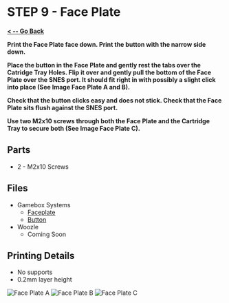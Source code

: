 # STEP 9 - Face Plate

**[< -- Go Back](../README.md)**

**Print the Face Plate face down. Print the button with the narrow side down.**

**Place the button in the Face Plate and gently rest the tabs over the Catridge Tray Holes. Flip it over and gently pull the bottom of the Face Plate over the SNES port. It should fit right in with possibly a slight click into place (See Image Face Plate A and B).**

**Check that the button clicks easy and does not stick. Check that the Face Plate sits flush against the SNES port.**

**Use two M2x10 screws through both the Face Plate and the Cartridge Tray to secure both (See Image Face Plate C).**

## Parts

* 2 - M2x10 Screws

## Files

* Gamebox Systems
	* [Faceplate](../Models%20-%20Common/Face%20Plate_Gamebox/Face%20Plate.3mf)
	* [Button](../Models%20-%20Common/Face%20Plate_Gamebox/Face%20Plate%20Button%20Cap.3mf)
* Woozle
	* Coming Soon

## Printing Details

* No supports
* 0.2mm layer height

![Face Plate A](../Images/Common/Faceplate/FacePlateA.png "Face Plate A")
![Face Plate B](../Images/Common/Faceplate/FacePlateB.png "Face Plate B")
![Face Plate C](../Images/Common/Faceplate/FacePlateC.png "Face Plate C")